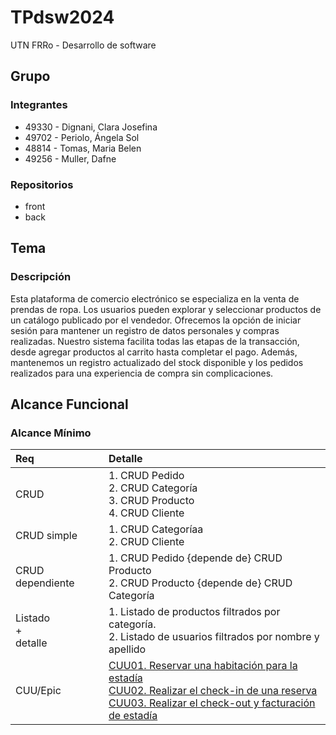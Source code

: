 # TPdsw2024
UTN FRRo - Desarrollo de software

## Grupo
### Integrantes
* 49330 - Dignani, Clara Josefina
* 49702 - Periolo, Ángela Sol
* 48814 - Tomas, Maria Belen
* 49256 - Muller, Dafne

### Repositorios
- front
- back

## Tema
### Descripción
Esta plataforma de comercio electrónico se especializa en la venta de prendas de ropa. Los usuarios pueden explorar y seleccionar productos de un catálogo publicado por el vendedor. Ofrecemos la opción de iniciar sesión para mantener un registro de datos personales y compras realizadas. Nuestro sistema facilita todas las etapas de la transacción, desde agregar productos al carrito hasta completar el pago. Además, mantenemos un registro actualizado del stock disponible y los pedidos realizados para una experiencia de compra sin complicaciones.

## Alcance Funcional 

### Alcance Mínimo

|Req|Detalle|
|:-|:-|
|CRUD |1. CRUD Pedido<br>2. CRUD Categoría<br>3. CRUD Producto<br>4. CRUD Cliente|
|CRUD simple|1. CRUD Categoríaa<br> 2. CRUD Cliente|
|CRUD dependiente|1. CRUD Pedido {depende de} CRUD Producto<br>2. CRUD Producto {depende de} CRUD Categoría|
|Listado<br>+<br>detalle| 1. Listado de productos filtrados por categoría.<br> 2. Listado de usuarios filtrados por nombre y apellido|
|CUU/Epic|[CUU01. Reservar una habitación para la estadía](https://github.com/angelaperiolo/CUU01/blob/adffcdb7aade3f0c74fdc58516d306b6d9a3d308/README.md)<br>[CUU02. Realizar el check-in de una reserva](https://github.com/angelaperiolo/CUU02/blob/06bcf107fdb7f5e2fc1e23d1b5ba1373b395ad18/README.md)<br>[CUU03. Realizar el check-out y facturación de estadía](https://github.com/angelaperiolo/CUU03/blob/2e6b3b5206b55a7a11d3509415bb3e044a3de395/README.md)|
